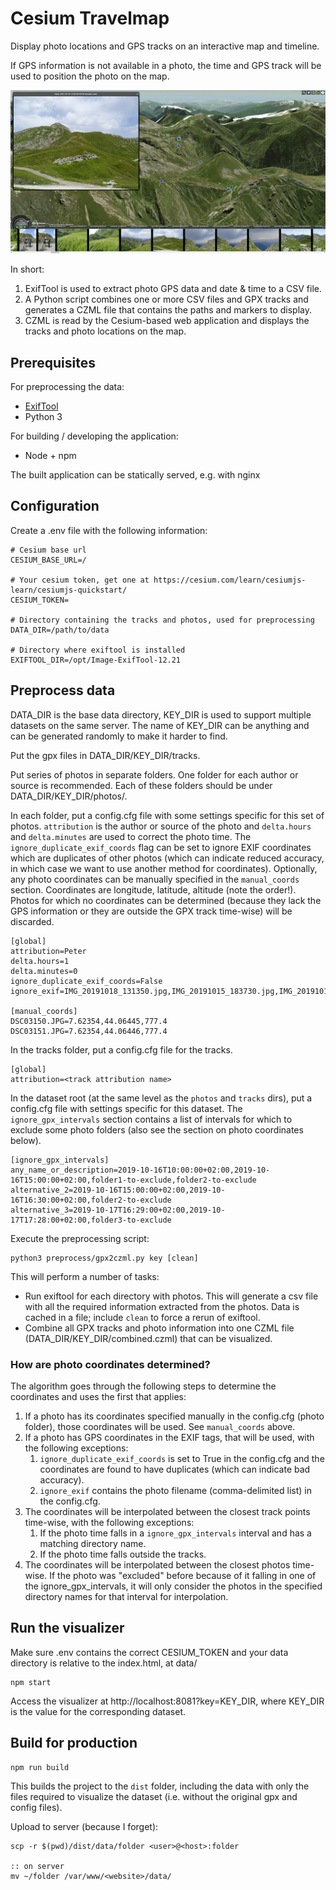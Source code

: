 # Cesium Travelmap

Display photo locations and GPS tracks on an interactive map and timeline.

If GPS information is not available in a photo, the time and GPS track will be used to position the photo on the map.

![Travelmap screenshot](assets/images/screenshot.jpg)

In short:
1. ExifTool is used to extract photo GPS data and date & time to a CSV file.
2. A Python script combines one or more CSV files and GPX tracks and generates a CZML file that contains the paths and markers to display.
3. CZML is read by the Cesium-based web application and displays the tracks and photo locations on the map.

## Prerequisites

For preprocessing the data:
* [ExifTool](https://exiftool.org/)
* Python 3

For building / developing the application:
 * Node + npm

The built application can be statically served, e.g. with nginx

## Configuration

Create a .env file with the following information:

```
# Cesium base url
CESIUM_BASE_URL=/

# Your cesium token, get one at https://cesium.com/learn/cesiumjs-learn/cesiumjs-quickstart/
CESIUM_TOKEN=

# Directory containing the tracks and photos, used for preprocessing
DATA_DIR=/path/to/data

# Directory where exiftool is installed
EXIFTOOL_DIR=/opt/Image-ExifTool-12.21
```

## Preprocess data

DATA_DIR is the base data directory, KEY_DIR is used to support multiple datasets on the same server. The name of KEY_DIR can be anything and can be generated randomly to make it harder to find.

Put the gpx files in DATA_DIR/KEY_DIR/tracks.

Put series of photos in separate folders. One folder for each author or source is recommended. Each of these folders should be under DATA_DIR/KEY_DIR/photos/.

In each folder, put a config.cfg file with some settings specific for this set of photos. `attribution` is the author or source of the photo and `delta.hours` and `delta.minutes` are used to correct the photo time. The `ignore_duplicate_exif_coords` flag can be set to ignore EXIF coordinates which are duplicates of other photos (which can indicate reduced accuracy, in which case we want to use another method for coordinates). Optionally, any photo coordinates can be manually specified in the `manual_coords` section. Coordinates are longitude, latitude, altitude (note the order!). Photos for which no coordinates can be determined (because they lack the GPS information or they are outside the GPX track time-wise) will be discarded.

```
[global]
attribution=Peter
delta.hours=1
delta.minutes=0
ignore_duplicate_exif_coords=False
ignore_exif=IMG_20191018_131350.jpg,IMG_20191015_183730.jpg,IMG_20191018_135704.jpg

[manual_coords]
DSC03150.JPG=7.62354,44.06445,777.4
DSC03151.JPG=7.62354,44.06446,777.4
```

In the tracks folder, put a config.cfg file for the tracks.

```
[global]
attribution=<track attribution name>
```

In the dataset root (at the same level as the `photos` and `tracks` dirs), put a config.cfg file with settings specific for this dataset. The `ignore_gpx_intervals` section contains a list of intervals for which to exclude some photo folders (also see the section on photo coordinates below).

```
[ignore_gpx_intervals]
any_name_or_description=2019-10-16T10:00:00+02:00,2019-10-16T15:00:00+02:00,folder1-to-exclude,folder2-to-exclude
alternative_2=2019-10-16T15:00:00+02:00,2019-10-16T16:30:00+02:00,folder2-to-exclude
alternative_3=2019-10-17T16:29:00+02:00,2019-10-17T17:28:00+02:00,folder3-to-exclude
```

Execute the preprocessing script:
```
python3 preprocess/gpx2czml.py key [clean]
```
This will perform a number of tasks:
* Run exiftool for each directory with photos. This will generate a csv file with all the required information extracted from the photos. Data is cached in a file; include `clean` to force a rerun of exiftool.
* Combine all GPX tracks and photo information into one CZML file (DATA_DIR/KEY_DIR/combined.czml) that can be visualized.

### How are photo coordinates determined?

The algorithm goes through the following steps to determine the coordinates and uses the first that applies:

1. If a photo has its coordinates specified manually in the config.cfg (photo folder), those coordinates will be used. See `manual_coords` above.
2. If a photo has GPS coordinates in the EXIF tags, that will be used, with the following exceptions:
   1. `ignore_duplicate_exif_coords` is set to True in the config.cfg and the coordinates are found to have duplicates (which can indicate bad accuracy).
   2. `ignore_exif` contains the photo filename (comma-delimited list) in the config.cfg.
3. The coordinates will be interpolated between the closest track points time-wise, with the following exceptions:
   1. If the photo time falls in a `ignore_gpx_intervals` interval and has a matching directory name.
   2. If the photo time falls outside the tracks.
4. The coordinates will be interpolated between the closest photos time-wise. If the photo was "excluded" before because of it falling in one of the ignore_gpx_intervals, it will only consider the photos in the specified directory names for that interval for interpolation.

## Run the visualizer

Make sure .env contains the correct CESIUM_TOKEN and your data directory is relative to the index.html, at data/

```
npm start
```

Access the visualizer at http://localhost:8081?key=KEY_DIR, where KEY_DIR is the value for the corresponding dataset.

## Build for production

```
npm run build
```

This builds the project to the `dist` folder, including the data with only the files required to visualize the dataset (i.e. without the original gpx and config files).

Upload to server (because I forget):
```
scp -r $(pwd)/dist/data/folder <user>@<host>:folder

:: on server
mv ~/folder /var/www/<website>/data/
```

